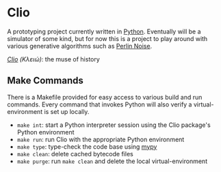 # Clio

A prototyping project currently written in [Python](https://www.python.org). Eventually will be a simulator of some kind, but for now this is a project to play around with various generative algorithms such as [Perlin Noise](https://en.wikipedia.org/wiki/Perlin_noise).

*[Clio](https://en.wikipedia.org/wiki/Clio) (Κλειώ)*: the muse of history

## Make Commands

There is a Makefile provided for easy access to various build and run commands. Every command that invokes Python will also verify a virtual-environment is set up locally.

- `make int`: start a Python interpreter session using the Clio package's Python environment
- `make run`: run Clio with the appropriate Python environment
- `make type`: type-check the code base using [mypy](https://mypy-lang.org)
- `make clean`: delete cached bytecode files
- `make purge`: run `make clean` and delete the local virtual-environment
